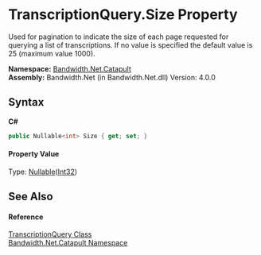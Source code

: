 ﻿# TranscriptionQuery.Size Property 
 

Used for pagination to indicate the size of each page requested for querying a list of transcriptions. If no value is specified the default value is 25 (maximum value 1000).

**Namespace:**&nbsp;<a href ="N_Bandwidth_Net_Catapult.md">Bandwidth.Net.Catapult</a><br />**Assembly:**&nbsp;Bandwidth.Net (in Bandwidth.Net.dll) Version: 4.0.0

## Syntax

**C#**<br />
``` C#
public Nullable<int> Size { get; set; }
```


#### Property Value
Type: <a href="http://msdn2.microsoft.com/en-us/library/b3h38hb0" target="_blank">Nullable</a>(<a href="http://msdn2.microsoft.com/en-us/library/td2s409d" target="_blank">Int32</a>)

## See Also


#### Reference
<a href ="T_Bandwidth_Net_Catapult_TranscriptionQuery.md">TranscriptionQuery Class</a><br /><a href ="N_Bandwidth_Net_Catapult.md">Bandwidth.Net.Catapult Namespace</a><br />